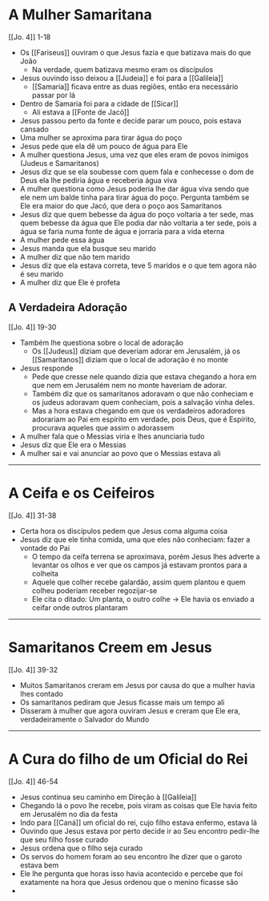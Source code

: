 # A Mulher Samaritana
[[Jo. 4]] 1-18

- Os [[Fariseus]] ouviram o que Jesus fazia e que batizava mais do que João
	- Na verdade, quem batizava mesmo eram os discípulos
- Jesus ouvindo isso deixou a [[Judeia]] e foi para a [[Galileia]]
	- [[Samaria]] ficava entre as duas regiões, então era necessário passar por lá
- Dentro de Samaria foi para a cidade de [[Sicar]]
	- Ali estava a [[Fonte de Jacó]]
- Jesus passou perto da fonte e decide parar um pouco, pois estava cansado
- Uma mulher se aproxima para tirar água do poço
- Jesus pede que ela dê um pouco de água para Ele
- A mulher questiona Jesus, uma vez que eles eram de povos inimigos (Judeus e Samaritanos)
- Jesus diz que se ela soubesse com quem fala e conhecesse o dom de Deus ela lhe pediria água e receberia água viva
- A mulher questiona como Jesus poderia lhe dar água viva sendo que ele nem um balde tinha para tirar água do poço. Pergunta também se Ele era maior do que Jacó, que dera o poço aos Samaritanos 
- Jesus diz que quem bebesse da água do poço voltaria a ter sede, mas quem bebesse da água que Ele podia dar não voltaria a ter sede, pois a água se faria numa fonte de água e jorraria para a vida eterna
-  A mulher pede essa água
- Jesus manda que ela busque seu marido
- A mulher diz que não tem marido
- Jesus diz que ela estava correta, teve 5 maridos e o que tem agora não é seu marido
- A mulher diz que Ele é profeta
## A Verdadeira Adoração
[[Jo. 4]] 19-30

- Também lhe questiona sobre o local de adoração
	- Os [[Judeus]] diziam que deveriam adorar em Jerusalém, já os [[Samaritanos]] diziam que o local de adoração é no monte
- Jesus responde
	- Pede que cresse nele quando dizia que estava chegando a hora em que nem em Jerusalém nem no monte haveriam de adorar.
	- Também diz que os samaritanos adoravam o que não conheciam e os judeus adoravam quem conheciam, pois a salvação vinha deles.
	- Mas a hora estava chegando em que os verdadeiros adoradores adorariam ao Pai em espírito em verdade, pois Deus, que é Espírito, procurava aqueles que assim o adorassem
- A mulher fala que o Messias viria e lhes anunciaria tudo
- Jesus diz que Ele era o Messias
- A mulher sai e vai anunciar ao povo que o Messias estava ali 
---
# A Ceifa e os Ceifeiros
[[Jo. 4]] 31-38

- Certa hora os discípulos pedem que Jesus coma alguma coisa
- Jesus diz que ele tinha comida, uma que eles não conheciam: fazer a vontade do Pai
	- O tempo da ceifa terrena se aproximava, porém Jesus lhes adverte a levantar os olhos e ver que os campos já estavam prontos para a colheita
	- Aquele que colher recebe galardão, assim quem plantou e quem colheu poderiam receber regozijar-se
	- Ele cita o ditado: Um planta, o outro colhe -> Ele havia os enviado a ceifar onde outros plantaram

---
# Samaritanos Creem em Jesus
[[Jo. 4]] 39-32
- Muitos Samaritanos creram em Jesus por causa do que a mulher havia lhes contado
- Os samaritanos pediram que Jesus ficasse mais um tempo ali
- Disseram à mulher que agora ouviram Jesus e creram que Ele era, verdadeiramente o Salvador do Mundo

---
# A Cura do filho de um Oficial do Rei
[[Jo. 4]] 46-54
- Jesus continua seu caminho em Direção à [[Galileia]]
- Chegando lá o povo lhe recebe, pois viram as coisas que Ele havia feito em Jerusalém no dia da festa
- Indo para [[Caná]] um oficial do rei, cujo filho estava enfermo, estava lá
- Ouvindo que Jesus estava por perto decide ir ao Seu encontro pedir-lhe que seu filho fosse curado
- Jesus ordena que o filho seja curado
- Os servos do homem foram ao seu encontro lhe dizer que o garoto estava bem
- Ele lhe pergunta que horas isso havia acontecido e percebe que foi exatamente na hora que Jesus ordenou que o menino ficasse são
- 